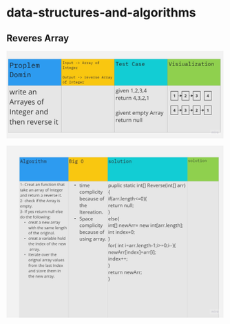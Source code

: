 # data-structures-and-algorithms

## Reveres Array

![1](../array-reverse/Untitled.jpg)

![2](../array-reverse//Untitled%20(1).jpg)